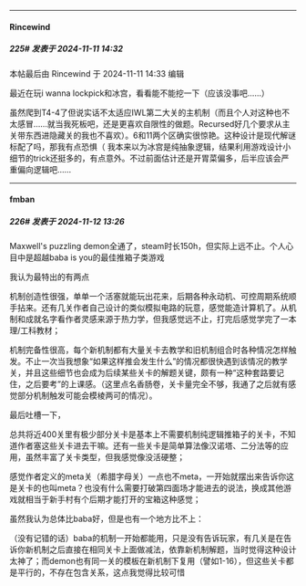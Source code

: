 ﻿
*****

####  Rincewind  
##### 225#       发表于 2024-11-11 14:32

 本帖最后由 Rincewind 于 2024-11-11 14:33 编辑 

最近在玩i wanna lockpick和冰宫，看看能不能挖一下（应该没事吧……）

虽然爬到T4-4了但说实话不太适应IWL第二大关的主机制（而且个人对这种也不太感冒……就当我死板吧，还是更喜欢自限性的做题。Recursed好几个要求从主关带东西进隐藏关的我也不喜欢）。6和11两个区确实很惊艳。这种设计是现代解谜标配了吗，那我有点恐惧（
我本来以为冰宫是纯抽象逻辑，结果利用游戏设计小细节的trick还挺多的，有点意外。不过前面估计还是开胃菜偏多，后半应该会严重偏向逻辑吧……


*****

####  fmban  
##### 226#       发表于 2024-11-12 13:26

Maxwell's puzzling demon全通了，steam时长150h，但实际上远不止。个人心目中是超越baba is you的最佳推箱子类游戏

我认为最特出的有两点

机制创造性很强，单单一个活塞就能玩出花来，后期各种永动机、可控周期系统顺手拈来。还有几关作者自己设计的类似模拟电路的玩意，感觉能造计算机了。从机制和成就名字看作者灵感来源于热力学，但我感觉远不止，打完后感觉学完了一本理/工科教材；

机制完备性很高，每个新机制都有大量关卡去教学和旧机制组合时各种情况怎样触发。不止一次当我想象“如果这样推会发生什么”的情况都很快遇到该情况的教学关，并且这些细节也会成为后续某些关卡的解题关键，颇有一种“这种套路要记住，之后要考”的上课感。（这里点名香肠卷，关卡量完全不够，我通了之后就有感觉部分机制触发可能会模棱两可的情况）。

最后吐槽一下，

总共将近400关里有极少部分关卡是基本上不需要机制纯逻辑推箱子的关卡，不知道作者塞这些关卡进去干嘛。还有一些关卡是简单算法像汉诺塔、二分法等的应用，虽然丰富了关卡类型，但我感觉像没活硬整；

感觉作者定义的meta关（希腊字母关）一点也不meta，一开始就摆出来告诉你这是关卡的也叫meta？也没有什么需要打破第四面场才能进去的说法，换成其他游戏就相当于新手村有个后期才能打开的宝箱这种感觉；

虽然我认为总体比baba好，但是也有一个地方比不上：

（没有记错的话）baba的机制一开始都能用，只是没有告诉玩家，有几关是在告诉你新机制之后直接在相同关卡上面做减法，依靠新机制解题，当时觉得这种设计太神了；而demon也有同一关的模板在新机制下复用（譬如1-16），但这些关卡都是平行的，不存在包含关系，这点我觉得比较可惜

